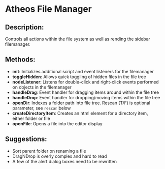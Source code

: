 # Atheos File Manager

## Description:
Controls all actions within the file system as well as rending the sidebar filemanager.

## Methods:
 - **init**: Initializes additional script and event listeners for the filemanager
 - **toggleHidden**: Allows quick toggling of hidden files in the file tree
 - **nodeListener**: Listens for double-click and right-click events performed on objects in the filemanager
 - **handleDrag**: Event handler for dragging items around within the file tree
 - **handleDrop**: Event handler for dropping/moving items within the file tree
 - **openDir**: Indexes a folder path into file tree. Rescan (T/F) is optional parameter, see `rescan` below
 - **createDirectoryItem**: Creates an html element for a directory item, either folder or file
 - **openFile**: Opens a file into the editor display

## Suggestions:
 - Sort parent folder on renaming a file
 - DragNDrop is overly complex and hard to read
 - A few of the alert dialog boxes need to be rewritten